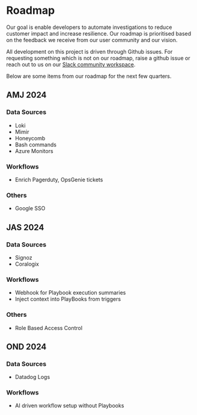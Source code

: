 # Roadmap
Our goal is enable developers to automate investigations to reduce customer impact and increase resilience. Our roadmap is prioritised based on the feedback we receive from our user community and our vision.

All development on this project is driven through Github issues. For requesting something which is not on our roadmap, raise a github issue or reach out to us on our [Slack community workspace](https://doctor-droid-public.slack.com/).

Below are some items from our roadmap for the next few quarters.

## AMJ 2024
### Data Sources
- Loki
- Mimir
- Honeycomb
- Bash commands
- Azure Monitors

### Workflows
- Enrich Pagerduty, OpsGenie tickets

### Others
- Google SSO

## JAS 2024
### Data Sources
- Signoz
- Coralogix

### Workflows
- Webhook for Playbook execution summaries
- Inject context into PlayBooks from triggers

### Others
- Role Based Access Control

## OND 2024
### Data Sources
- Datadog Logs

### Workflows
- AI driven workflow setup without Playbooks